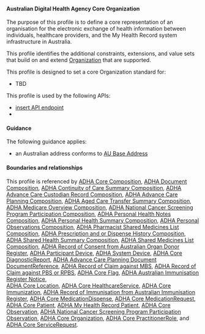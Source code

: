 #### Australian Digital Health Agency Core Organization
The purpose of this profile is to define a core representation of an organisation for the electronic exchange of health information between individuals, healthcare providers, and the My Health Record system infrastructure in Australia.

This profile identifies the additional constraints, extensions, and value sets that build on and extend [Organization](http://hl7.org/fhir/R4/organization.html) that are supported. 

This profile is designed to set a core Organization standard for:
* TBD

This profile is used by the following APIs:
* [insert API endpoint](StructureDefinition-TBD-1.html)
* 
#### Guidance
The following guidance applies:
* an Australian address conforms to [AU Base Address](http://build.fhir.org/ig/hl7au/au-fhir-base/StructureDefinition-au-ihi.html)


#### Boundaries and relationships
This profile is referenced by 
[ADHA Core Composition](StructureDefinition-dh-composition-core-1.html), 
[ADHA Document Composition](StructureDefinition-dh-composition-document-1.html), 
[ADHA Continuity of Care Summary Composition](StructureDefinition-dh-composition-cocs-1.html), 
[ADHA Advance Care Custodian Record Composition](StructureDefinition-dh-composition-document-1.html),
[ADHA Advance Care Planning Composition](StructureDefinition-dh-composition-document-1.html),
[ADHA Aged Care Transfer Summary Composition](StructureDefinition-dh-composition-acts-1.html), 
[ADHA Medicare Overview Composition](StructureDefinition-dh-composition-mov-1.html), 
[ADHA National Cancer Screening Program Participation Composition](StructureDefinition-dh-composition-ncspp-1.html), 
[ADHA Personal Health Notes Composition](StructureDefinition-dh-composition-phn-1.html), 
[ADHA Personal Health Summary Composition](StructureDefinition-dh-composition-phs-1.html), 
[ADHA Personal Observations Composition](StructureDefinition-dh-composition-po-1.html), 
[ADHA Pharmacist Shared Medicines List Composition](StructureDefinition-dh-composition-psml-1.html), 
[ADHA Prescription and or Dispense History Composition](StructureDefinition-dh-composition-pdl-1.html), 
[ADHA Shared Health Summary Composition](StructureDefinition-dh-composition-shs-1.html), 
[ADHA Shared Medicines List Composition](StructureDefinition-dh-composition-sml-1.html), 
[ADHA Record of Consent from Australian Organ Donor Register](StructureDefinition-dh-consent-aodr-1.html), [ADHA Participant Device](StructureDefinition-dh-device-participant-1.html), 
[ADHA System Device](StructureDefinition-dh-device-system-1.html), 
[ADHA Core DiagnosticReport](StructureDefinition-dh-diagnosticreport-core-1.html), 
[ADHA Advance Care Planning Document DocumentReference](StructureDefinition-dh-documentreference-core-1.html), 
[ADHA Record of Claim against MBS](StructureDefinition-dh-explanationofbenefit-medicare-mbs-1.html), 
[ADHA Record of Claim against PBS or RPBS](StructureDefinition-dh-explanationofbenefit-medicare-pbs-1.html), 
[ADHA Core Flag](StructureDefinition-dh-flag-core-1.html), 
[ADHA Australian Immunisation Register Notice](StructureDefinition-dh-flag-air-1.html),  
[ADHA Core Location](StructureDefinition-dh-location-core-1.html), 
[ADHA Core HealthcareService](StructureDefinition-dh-healthcareservice-core-1.html), 
[ADHA Core Immunization](StructureDefinition-dh-immunization-core-1.html), 
[ADHA Record of Immunisation from Australian Immunisation Register](StructureDefinition-dh-immunization-air-1.html), 
[ADHA Core MedicationDispense](StructureDefinition-dh-medicationdispense-1.html), 
[ADHA Core MedicationRequest](StructureDefinition-dh-medicationrequest-1.html), 
[ADHA Core Patient](StructureDefinition-dh-patient-core-1.html), 
[ADHA My Health Record Patient](StructureDefinition-dh-patient-mhr-1.html), 
[ADHA Core Observation](StructureDefinition-dh-observation-core-1.html), 
[ADHA National Cancer Screening Program Participation Observation](StructureDefinition-dh-observation-ncspp-1.html), 
[ADHA Core Organization](StructureDefinition-dh-organization-core-1.html), 
[ADHA Core PractitionerRole](StructureDefinition-dh-practitionerrole-core-1.html), and 
[ADHA Core ServiceRequest](StructureDefinition-dh-servicerequest-core-1.html). 
